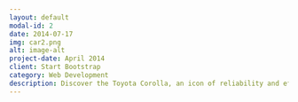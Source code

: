 ```yaml
---
layout: default
modal-id: 2
date: 2014-07-17
img: car2.png
alt: image-alt
project-date: April 2014
client: Start Bootstrap
category: Web Development
description: Discover the Toyota Corolla, an icon of reliability and efficiency in the automotive world. Renowned for its practicality and enduring value, the Corolla combines stylish design with advanced safety features and impressive fuel efficiency. Whether navigating city streets or embarking on a road trip, the Corolla offers a smooth and enjoyable driving experience, making it a trusted companion for drivers around the globe. 
---
```

